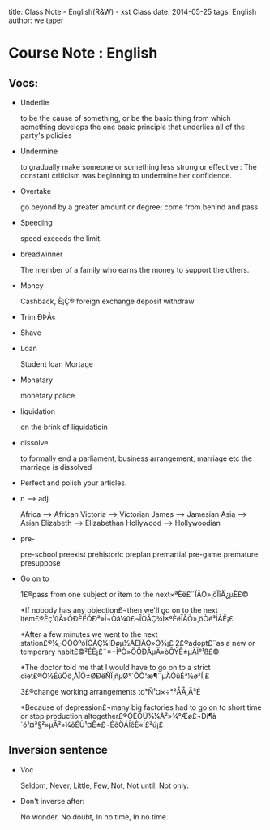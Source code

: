title: Class Note - English(R&W) - xst Class
date: 2014-05-25
tags: English
author: we.taper

Course Note : English
=========================

Vocs:
----------------

+ Underlie

	to be the cause of something, or be the basic thing from which something develops
	the one basic principle that underlies all of the party's policies

+ Undermine

	to gradually make someone or something less strong or effective
	: The constant criticism was beginning to undermine her confidence.

+ Overtake

	go beyond by a greater amount or degree; come from behind and pass

+ Speeding

	speed exceeds the limit.

+ breadwinner

	The member of a family who earns the money to support the others.

+ Money

	Cashback, È¡Ç®
	foreign exchange
	deposit
	withdraw

+ Trim ÐÞÃ«
+ Shave
+ Loan

	Student loan
	Mortage

+ Monetary

	monetary police

+ liquidation

	on the brink of liquidatioin

+ dissolve

	to formally end a parliament, business arrangement, marriage etc
	the marriage is dissolved

+ Perfect and polish your articles.

+ n --> adj.

	Africa --> African
	Victoria --> Victorian
	James --> Jamesian
	Asia --> Asian
	Elizabeth --> Elizabethan
	Hollywood --> Hollywoodian

+ pre-

	pre-school
	preexist
	prehistoric
	preplan
	premartial
	pre-game
	premature
	presuppose

+ Go on to

	1£®pass from one subject or item to the next×ªÈë£¨ÏÂÒ»¸öÏîÄ¿µÈ£©

	*If nobody has any objection£¬then we'll go on to the next item£®Èç¹ûÃ»ÓÐÈËÓÐ²»Í¬Òâ¼û£¬ÎÒÃÇ¾Í×ªÈëÏÂÒ»¸öÒé³ÌÁË¡£

	*After a few minutes we went to the next station£®¼¸·ÖÖÓºóÎÒÃÇ¼ÌÐøµ½ÁËÏÂÒ»Õ¾¡£
	2£®adopt£¨as a new or temporary habit£©²ÉÈ¡£¨×÷ÎªÒ»ÖÖÐÂµÄ»òÔÝÊ±µÄÏ°¹ß£©

	*The doctor told me that I would have to go on to a strict diet£®Ò½ÉúÖö¸ÀÎÒ±ØÐëÑÏ¸ñµØ°´ÕÕ¹æ¶¨µÄÒûÊ³½ø²Í¡£

	3£®change working arrangements to°Ñ¹¤×÷°²ÅÅ¸Ä³É

	*Because of depression£¬many big factories had to go on to short time or stop production altogether£®ÓÉÓÚ¾­¼Ã²»¾°Æø£¬Ðí¶à´ó¹¤³§²»µÃ²»¼õÉÙ¹¤Ê±£¬ÉõÖÁÍêÈ«Í£²ú¡£

Inversion sentence
---------------------

+ Voc

	Seldom, Never, Little, Few, Not, Not until, Not only.

+ Don't inverse after:

	No wonder, No doubt, In no time, In no time.


